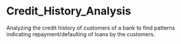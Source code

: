 # Credit_History_Analysis
Analyzing the credit history of customers of a bank to find patterns indicating repayment/defaulting of loans by the customers.
